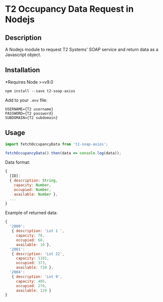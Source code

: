 
# T2 Occupancy Data Request in Nodejs 

## Description

A Nodejs module to request T2 Systems' SOAP service and return data as a Javascript object.

## Installation

*Requires Node >=v9.0

`npm install --save t2-soap-axios`

Add to your `.env` file:
```
USERNAME={T2 username}
PASSWORD={T2 password}
SUBDOMAIN={T2 subdomain}
```

## Usage

```js
import fetchOccupancyData from 't2-soap-axios';

fetchOccupancyData().then(data => console.log(data));
```

Data format: 
```js
{
  [ID]:
  { description: String,
    capacity: Number,
    occupied: Number,
    available: Number },
  ...
}
```

Example of returned data:
```js
{ 
  '2000':
   { description: 'Lot 1 ',
     capacity: 78,
     occupied: 68,
     available: 10 },
  '2001':
   { description: 'Lot 22',
     capacity: 1101,
     occupied: 373,
     available: 728 },
  '2004':
   { description: 'Lot 9',
     capacity: 405,
     occupied: 276,
     available: 129 }
}
```